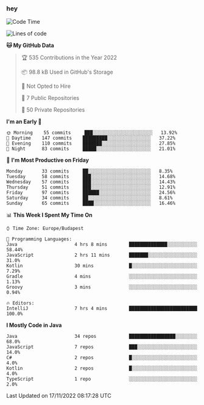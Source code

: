 ### hey

<!--START_SECTION:waka-->
![Code Time](http://img.shields.io/badge/Code%20Time-808%20hrs%2039%20mins-blue)

![Lines of code](https://img.shields.io/badge/From%20Hello%20World%20I%27ve%20Written-481%20Thousand%20lines%20of%20code-blue)

**🐱 My GitHub Data** 

> 🏆 535 Contributions in the Year 2022
 > 
> 📦 98.8 kB Used in GitHub's Storage 
 > 
> 🚫 Not Opted to Hire
 > 
> 📜 7 Public Repositories 
 > 
> 🔑 50 Private Repositories  
 > 
**I'm an Early 🐤** 

```text
🌞 Morning    55 commits     ███░░░░░░░░░░░░░░░░░░░░░░   13.92% 
🌆 Daytime    147 commits    █████████░░░░░░░░░░░░░░░░   37.22% 
🌃 Evening    110 commits    ███████░░░░░░░░░░░░░░░░░░   27.85% 
🌙 Night      83 commits     █████░░░░░░░░░░░░░░░░░░░░   21.01%

```
📅 **I'm Most Productive on Friday** 

```text
Monday       33 commits     ██░░░░░░░░░░░░░░░░░░░░░░░   8.35% 
Tuesday      58 commits     ███░░░░░░░░░░░░░░░░░░░░░░   14.68% 
Wednesday    57 commits     ███░░░░░░░░░░░░░░░░░░░░░░   14.43% 
Thursday     51 commits     ███░░░░░░░░░░░░░░░░░░░░░░   12.91% 
Friday       97 commits     ██████░░░░░░░░░░░░░░░░░░░   24.56% 
Saturday     34 commits     ██░░░░░░░░░░░░░░░░░░░░░░░   8.61% 
Sunday       65 commits     ████░░░░░░░░░░░░░░░░░░░░░   16.46%

```


📊 **This Week I Spent My Time On** 

```text
⌚︎ Time Zone: Europe/Budapest

💬 Programming Languages: 
Java                     4 hrs 8 mins        ██████████████░░░░░░░░░░░   58.44% 
JavaScript               2 hrs 11 mins       ███████░░░░░░░░░░░░░░░░░░   31.0% 
Kotlin                   30 mins             █░░░░░░░░░░░░░░░░░░░░░░░░   7.29% 
Gradle                   4 mins              ░░░░░░░░░░░░░░░░░░░░░░░░░   1.13% 
Groovy                   3 mins              ░░░░░░░░░░░░░░░░░░░░░░░░░   0.94%

🔥 Editors: 
IntelliJ                 7 hrs 4 mins        █████████████████████████   100.0%

```

**I Mostly Code in Java** 

```text
Java                     34 repos            █████████████████░░░░░░░░   68.0% 
JavaScript               7 repos             ███░░░░░░░░░░░░░░░░░░░░░░   14.0% 
C#                       2 repos             █░░░░░░░░░░░░░░░░░░░░░░░░   4.0% 
Kotlin                   2 repos             █░░░░░░░░░░░░░░░░░░░░░░░░   4.0% 
TypeScript               1 repo              ░░░░░░░░░░░░░░░░░░░░░░░░░   2.0%

```



 Last Updated on 17/11/2022 08:17:28 UTC
<!--END_SECTION:waka-->
